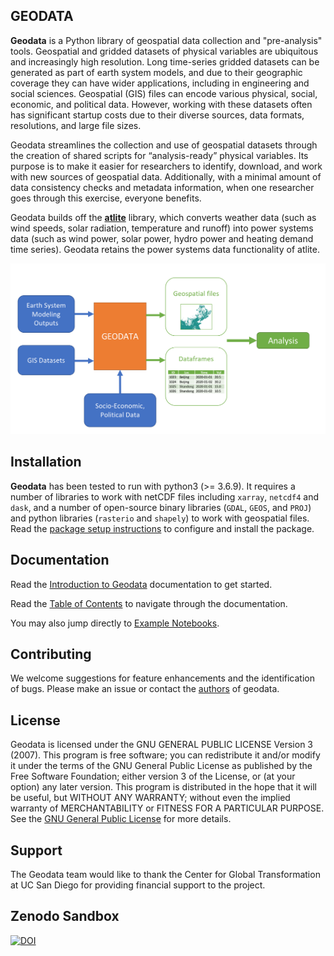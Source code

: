 GEODATA
-

**Geodata** is a Python library of geospatial data collection and "pre-analysis" tools. Geospatial and gridded datasets of physical variables are ubiquitous and increasingly high resolution. Long time-series gridded datasets can be generated as part of earth system models, and due to their geographic coverage they can have wider applications, including in engineering and social sciences. Geospatial (GIS) files can encode various physical, social, economic, and political data. However, working with these datasets often has significant startup costs due to their diverse sources, data formats, resolutions, and large file sizes.

Geodata streamlines the collection and use of geospatial datasets through the creation of shared scripts for “analysis-ready” physical variables. Its purpose is to make it easier for researchers to identify, download, and work with new sources of geospatial data. Additionally, with a minimal amount of data consistency checks and metadata information, when one researcher goes through this exercise, everyone benefits.

Geodata builds off the **[atlite](https://github.com/PyPSA/atlite)** library, which converts weather data (such as wind speeds, solar radiation, temperature and runoff) into power systems data (such as wind power, solar power, hydro power and heating demand time series). Geodata retains the power systems data functionality of atlite. 

![png](images/geodata_workflow_chart.png)



## Installation

**Geodata** has been tested to run with python3 (>= 3.6.9). It requires a number of libraries to work with netCDF files including `xarray`, `netcdf4` and `dask`, and a number of open-source binary libraries (`GDAL`, `GEOS`, and `PROJ`) and python libraries (`rasterio` and `shapely`) to work with geospatial files. Read the [package setup instructions](doc/general/packagesetup.md) to configure and install the package.



## Documentation

Read the [Introduction to Geodata](doc/general/Introduction.md) documentation to get started. 

Read the [Table of Contents](doc/general/tableofcontents.md) to navigate through the documentation. 

You may also jump directly to [Example Notebooks](example_notebooks).



## Contributing

We welcome suggestions for feature enhancements and the identification of bugs. Please make an issue or contact the [authors](https://mdavidson.org/about/) of geodata.


## License

Geodata is licensed under the GNU GENERAL PUBLIC LICENSE Version 3 (2007). This program is free software; you can redistribute it and/or modify it under the terms of the GNU General Public License as published by the Free Software Foundation; either version 3 of the License, or (at your option) any later version. This program is distributed in the hope that it will be useful, but WITHOUT ANY WARRANTY; without even the implied warranty of MERCHANTABILITY or FITNESS FOR A PARTICULAR PURPOSE. See the [GNU General Public License](/LICENSE.txt) for more details.

## Support

The Geodata team would like to thank the Center for Global Transformation at UC San Diego for providing financial support to the project.

## Zenodo Sandbox

[![DOI](https://zenodo.org/badge/218690319.svg)](https://zenodo.org/badge/latestdoi/218690319)



